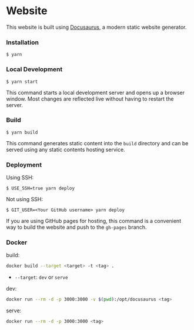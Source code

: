 # Website

This website is built using [Docusaurus](https://docusaurus.io/), a modern static website generator.

### Installation

```
$ yarn
```

### Local Development

```
$ yarn start
```

This command starts a local development server and opens up a browser window. Most changes are reflected live without having to restart the server.

### Build

```
$ yarn build
```

This command generates static content into the `build` directory and can be served using any static contents hosting service.

### Deployment

Using SSH:

```
$ USE_SSH=true yarn deploy
```

Not using SSH:

```
$ GIT_USER=<Your GitHub username> yarn deploy
```

If you are using GitHub pages for hosting, this command is a convenient way to build the website and push to the `gh-pages` branch.


### Docker

build:
```bash
docker build --target <target> -t <tag> .
```
- `--target`: `dev` or `serve`

dev:
```bash
docker run --rm -d -p 3000:3000 -v $(pwd):/opt/docusaurus <tag>
```

serve:
```bash
docker run --rm -d -p 3000:3000 <tag>
```